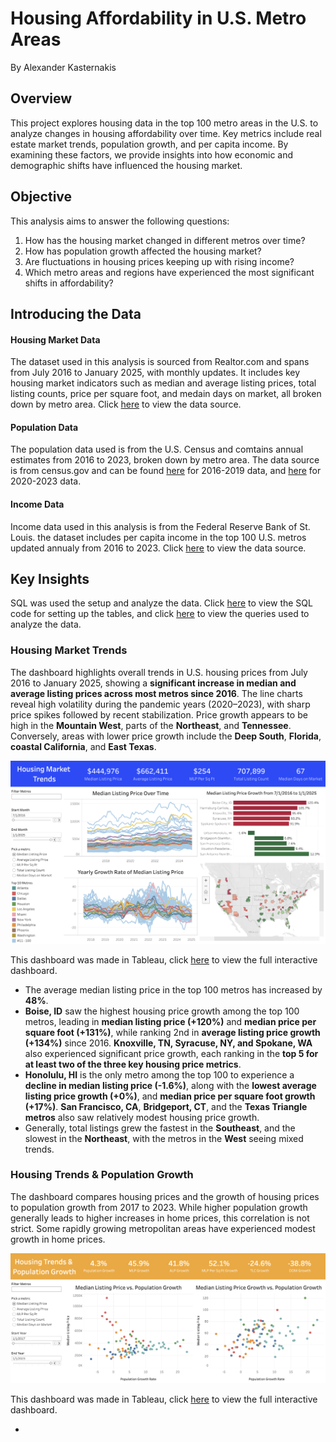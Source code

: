 # Housing Affordability in U.S. Metro Areas

By Alexander Kasternakis

## Overview

This project explores housing data in the top 100 metro areas in the U.S. to analyze changes in housing affordability over time. Key metrics include real estate market trends, population growth, and per capita income. By examining these factors, we provide insights into how economic and demographic shifts have influenced the housing market.

## Objective

This analysis aims to answer the following questions:

1. How has the housing market changed in different metros over time?
2. How has population growth affected the housing market?
3. Are fluctuations in housing prices keeping up with rising income?
4. Which metro areas and regions have experienced the most significant shifts in affordability?

## Introducing the Data

#### Housing Market Data

The dataset used in this analysis is sourced from Realtor.com and spans from July 2016 to January 2025, with monthly updates. It includes key housing market indicators such as median and average listing prices, total listing counts, price per square foot, and medain days on market, all broken down by metro area. Click [here](https://www.realtor.com/research/data/) to view the data source.

#### Population Data

The population data used is from the U.S. Census and comtains annual estimates from 2016 to 2023, broken down by metro area. The data source is from census.gov and can be found [here](https://www.census.gov/data/tables/time-series/demo/popest/2010s-total-metro-and-micro-statistical-areas.html) for 2016-2019 data, and [here](https://www.census.gov/data/tables/time-series/demo/popest/2020s-total-metro-and-micro-statistical-areas.html) for 2020-2023 data.

#### Income Data

Income data used in this analysis is from the Federal Reserve Bank of St. Louis. the dataset includes per capita income in the top 100 U.S. metros updated annualy from 2016 to 2023. Click [here](https://fred.stlouisfed.org/release?rid=175&t=msa&ob=pv&od=desc) to view the data source.

## Key Insights

SQL was used the setup and analyze the data. Click [here](https://github.com/XanderK555/Housing-Affordability-in-US-Metro-Areas/blob/main/table_setup.sql) to view the SQL code for setting up the tables, and click [here](https://github.com/XanderK555/Housing-Affordability-in-US-Metro-Areas/blob/main/analysis.sql) to view the queries used to analyze the data.

### Housing Market Trends

The dashboard highlights overall trends in U.S. housing prices from July 2016 to January 2025, showing a **significant increase in median and average listing prices across most metros since 2016**. The line charts reveal high volatility during the pandemic years (2020–2023), with sharp price spikes followed by recent stabilization. Price growth appears to be high in the **Mountain West**, parts of the **Northeast**, and **Tennessee**. Conversely, areas with lower price growth include the **Deep South**, **Florida**, **coastal California**, and **East Texas**.

![alt text](Housing-Market-Trends-Dashboard.png)

This dashboard was made in Tableau, click [here](https://public.tableau.com/app/profile/xander.kasternakis/viz/HousingMarketTrends_17415530705220/HousingData#1) to view the full interactive dashboard.

- The average median listing price in the top 100 metros has increased by **48%**.
- **Boise, ID** saw the highest housing price growth among the top 100 metros, leading in **median listing price (+120%)** and **median price per square foot (+131%)**, while ranking 2nd in **average listing price growth (+134%)** since 2016. **Knoxville, TN, Syracuse, NY, and Spokane, WA** also experienced significant price growth, each ranking in the **top 5 for at least two of the three key housing price metrics**.
- **Honolulu, HI** is the only metro among the top 100 to experience a **decline in median listing price (-1.6%)**, along with the **lowest average listing price growth (+0%)**, and **median price per square foot growth (+17%)**. **San Francisco, CA**, **Bridgeport, CT**, and the **Texas Triangle metros** also saw relatively modest housing price growth.
- Generally, total listings grew the fastest in the **Southeast**, and the slowest in the **Northeast**, with the metros in the **West** seeing mixed trends.

### Housing Trends & Population Growth

The dashboard compares housing prices and the growth of housing prices to population growth from 2017 to 2023. While higher population growth generally leads to higher increases in home prices, this correlation is not strict. Some rapidly growing metropolitan areas have experienced modest growth in home prices.

![alt text](House-Trends-Population.png)

This dashboard was made in Tableau, click [here](https://public.tableau.com/app/profile/xander.kasternakis/viz/HousingTrendsPopulationGrowth/HousingTrendsPopulationGrowth) to view the full interactive dashboard.

*
